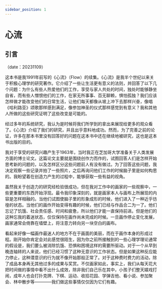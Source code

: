 ```yaml
---
sidebar_position: 1
---
```


# 心流
## 引言

（date：20231109）

这本书是我1991年前写的《心流》（Flow）的续集。《心流》是我半个世纪以来关于积极心理学的研究著作。它介绍了一些让生活更有意义的法则，并回答了以下几个问题：为什么有些人热爱他们的工作，享受与家人共处的时间，独处时能够静坐自省，而有些人憎恨他们的工作，在家无所事事、百无聊赖，惧怕孤独？我们应该怎样做才能改变他们的日常生活，让他们每天都像从坡上冲下去那样兴奋，像唱《哈利路亚》颂歌那样感到满足，像参加神圣的仪式那样感觉到有意义？我和其他人所做的这些研究证明了这些改变是可能的。

经过多年的系统研究，我认为是时候将我们所学到的拿出来展现给更多的观众看了。《心流》介绍了我们的研究，并且出乎意料地成功。然而，为了完善之前的论证，许多在那本书里没有回答好的问题在这本书中还在继续地被研究，这也是这本书出版的目的。

我对于享受的研究兴趣产生于1963年，当时我正在芝加哥大学准备关于人类发展方面的博士论文。这篇论文主要就是围绕创作力而作的，试图回答人们是怎样开始思考新的问题的，以及怎样区分这些问题前人有没有做过。为了回答这些问题，我决定观察一些记录并拍了一些照片，之后再询问他们工作的时候脑子里是如何构思的。我盼望着在创造力产生的过程中，能够获取一些有益的视角。

虽然我关于创造力的研究经检验很成功，但在我对工作中的画家的一些观察中，一些更重要的东西开始浮现。最令我印象深刻的，就是画家本人与画布上所展现的内容是怎样相融的。当他们试图使脑子里的形象成形的时候，他们进入了一种近乎彷徨的状态。当他们的画作开始变得有趣的时候，他们已经与作品合二为一了。他们忘记了饥饿、社会责任感、时间和疲惫，所以他们才能一直保持前进。但是他们的这种忘我的着迷状态，仅仅保持在画作尚未完成的时候。一旦画作停止变化发展，画家通常会倚靠在墙壁上，将注意力转向另一块空白的画布。

看起来好像一幅画作最迷人的地方不在于画面的美丽，而在于画作本身的形成过程。刚开始你肯定会对此感觉很陌生，因为你之前所接触到的一些心理学理论通常的假设是，我们要么被消除饥饿、恐惧和困境这样的需要所驱动。对于一个从早到晚连轴转的人来说，他们已经习惯了这种无意识的工作状态。但是如果这种反应能力停止，这种潜意识的行为就不像开始那般正常了。对于这种费时费力的活动，除了成品本身再无其他过多的成果与奖赏。不仅画家如此，事实上，我们从每天花大把时间做的事情中看不出什么成效，除非我们自己乐在其中，小孩子们整天嬉戏打闹，成年人也会打扑克牌、下棋、运动、收拾花园、学弹吉他、看小说、参加聚会、林中散步等————我们做这些事情仅仅因为它们有趣。